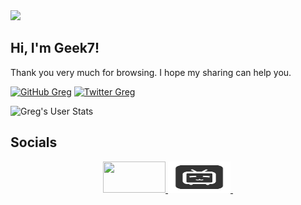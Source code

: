 <img src="https://github.com/badApple001/badApple001/blob/main/images/github_geek7.png">
<h2>Hi, I'm Geek7!</h2>
<p>Thank you very much for browsing. I hope my sharing can help you.
</em></p>

[![GitHub Greg](https://img.shields.io/github/followers/badApple001?label=follow&style=social)](https://github.com/badApple001)
[![Twitter Greg](https://img.shields.io/twitter/follow/gregcodesstuff?label=Follow)](https://twitter.com/JackChe78220965)

![Greg's User Stats](https://github-readme-stats.vercel.app/api?username=badApple001&show_icons=true&title_color=fff&icon_color=79ff97&text_color=9f9f9f&bg_color=151515)

## Socials

<div align="center">
 <a href="https://blog.csdn.net/qq_39162566">
  <img  width="100" height="50" alt="" src="https://i0.hdslb.com/bfs/archive/c8fd97a40bf79f03e7b76cbc87236f612caef7b2.png"/>
   <a href="https://space.bilibili.com/453528870">
 <img width="100" height="50" alt="" width="22px" src="https://github.com/badApple001/badApple001/blob/main/images/icon_bilibili-square.png"/>
</a>
 <a href="https://www.geek7.top">
  <img width="50" alt="" width="22px" src="https://s2.loli.net/2024/06/04/4wOWHJVtUoie8MQ.jpg"/>
</a>
  </div>
